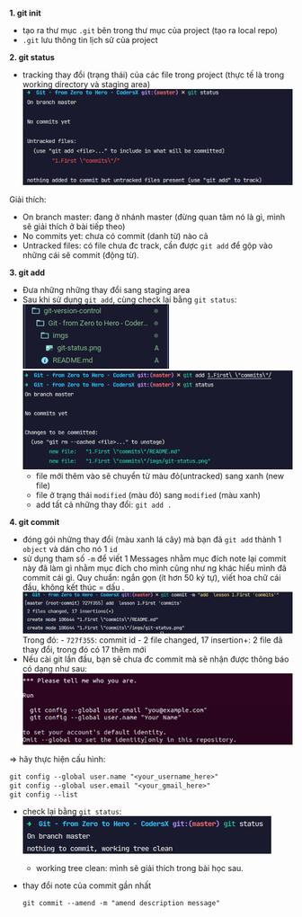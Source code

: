 **1. git init**

- tạo ra thư mục `.git` bên trong thư mục của project (tạo ra local repo)
- `.git` lưu thông tin lịch sử của project

**2. git status**

- tracking thay đổi (trạng thái) của các file trong project (thực tế là trong working directory và staging area)
  ![](imgs/git-status.png)

Giải thích:

- On branch master: đang ở nhánh master (đừng quan tâm nó là gì, mình sẽ giải thích ở bài tiếp theo)
- No commits yet: chưa có commit (danh từ) nào cả
- Untracked files: có file chưa đc track, cần được `git add` để gộp vào những cái sẽ commit (động từ).

**3. git add**

- Đưa những những thay đổi sang staging area
- Sau khi sử dụng `git add`, cùng check lại bằng `git status`:
  ![](<imgs/git-add(1).png>)
  ![](<imgs/git-add(2).png>)
  - file mới thêm vào sẽ chuyển từ màu đỏ(untracked) sang xanh (new file)
  - file ở trạng thái `modified` (màu đỏ) sang `modified` (màu xanh)
  - add tất cả những thay đổi: `git add .`

**4. git commit**

- đóng gói những thay đổi (màu xanh lá cây) mà bạn đã `git add` thành 1 `object` và dán cho nó 1 `id`
- sử dụng tham số `-m` để viết 1 Messages nhằm mục đích note lại commit này đã làm gì nhằm mục đích cho mình cũng như ng khác hiểu mình đã commit cái gì. Quy chuẩn: ngắn gọn (ít hơn 50 ký tự), viết hoa chữ cái đầu, không kết thúc = dấu .
  ![](imgs/git-commit.png)
  Trong đó: - `727f355`: commit id - 2 file changed, 17 insertion+: 2 file đã thay đổi, trong đó có 17 thêm mới
- Nếu cài git lần đầu, bạn sẽ chưa đc commit mà sẽ nhận được thông báo có dạng như sau:
  ![](imgs/first-git-notify.png)

=> hãy thực hiện cấu hình:

```
git config --global user.name "<your_username_here>"
git config --global user.email "<your_gmail_here>"
git config --list
```

- check lại bằng `git status`:
  ![](<imgs/git-status(2).png>)

  - working tree clean: mình sẽ giải thích trong bài học sau.

- thay đổi note của commit gần nhất
  ```
  git commit --amend -m "amend description message"
  ```
